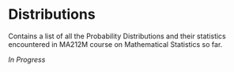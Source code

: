 # Distributions
Contains a list of all the Probability Distributions and their statistics encountered in MA212M course on Mathematical Statistics so far.

*In Progress*

